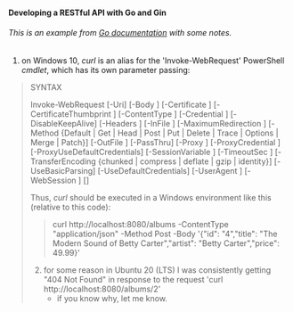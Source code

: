 #### Developing a RESTful API with Go and Gin

###### This is an example from [Go documentation](https://go.dev/doc/tutorial/web-service-gin) with some notes.


1) on Windows 10, *curl* is an alias for the 'Invoke-WebRequest' PowerShell *cmdlet*, which has its own parameter passing:

>SYNTAX
>
>    Invoke-WebRequest [-Uri] <Uri> [-Body <Object>] [-Certificate <X509Certificate>] [-CertificateThumbprint <String>]
>    [-ContentType <String>] [-Credential <PSCredential>] [-DisableKeepAlive] [-Headers <IDictionary>] [-InFile <String>]
>	 [-MaximumRedirection <Int32>] [-Method {Default | Get | Head | Post | Put | Delete | Trace | Options | Merge | Patch}]
>	 [-OutFile <String>] [-PassThru] [-Proxy <Uri>] [-ProxyCredential <PSCredential>] [-ProxyUseDefaultCredentials]
>    [-SessionVariable <String>] [-TimeoutSec <Int32>] [-TransferEncoding {chunked | compress | deflate | gzip | identity}]
>	 [-UseBasicParsing] [-UseDefaultCredentials] [-UserAgent <String>] [-WebSession <WebRequestSession>] [<CommonParameters>]

Thus, *curl* should be executed in a Windows environment like this (relative to this code):
>	curl http://localhost:8080/albums -ContentType "application/json" -Method Post -Body '{"id": "4","title": "The Modern Sound of Betty Carter","artist": "Betty Carter","price": 49.99}'
	
2) for some reason in Ubuntu 20 (LTS) I was consistently getting "404 Not Found" in response to the request 'curl http://localhost:8080/albums/2'
	* if you know why, let me know.
